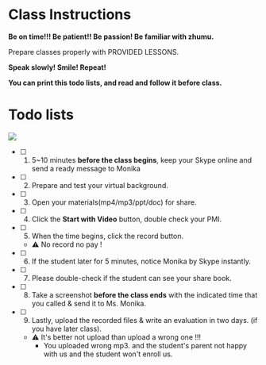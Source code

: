 # Class Instructions

**Be on time!!!  Be patient!!  Be passion!  Be familiar with zhumu.**

Prepare classes properly with PROVIDED LESSONS.

**Speak slowly!  Smile!  Repeat!**

**You can print this todo lists, and read and follow it before class.**

# Todo lists

![](http://share.wechat.edu.pl/images/2019/09/17/JT7CHGexg5/1568718246121.jpg)

- [ ] 1. 5~10 minutes **before the class begins**, keep your Skype online and send a ready message to Monika 

- [ ] 2.  Prepare and test your virtual background. 

- [ ] 3.  Open your materials(mp4/mp3/ppt/doc) for share.

- [ ] 4. Click the **Start with Video** button, double check your PMI.

- [ ] 5. When the time begins, click the record button. 

  - ⚠️ No record no pay !

- [ ] 6. If the student later for 5 minutes, notice Monika by Skype instantly.

- [ ] 7. Please double-check if the student can see your share book. 

- [ ] 8. Take a screenshot **before the class ends** with the indicated time that you called & send it to Ms. Monika. 

- [ ] 9. Lastly, upload the recorded files & write an evaluation in two days. (if you have later class).

  - ⚠️ It's better not upload than upload a wrong one !!!
    - You uploaded wrong mp3. and the student's parent not happy with us and the student won't enroll us.
